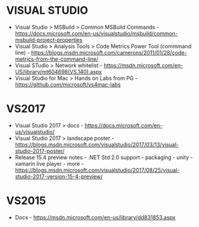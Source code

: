 # VISUAL STUDIO
* Visual Studio > MSBuild > Common MSBuild Commands - https://docs.microsoft.com/en-us/visualstudio/msbuild/common-msbuild-project-properties
* Visual Studio > Analysis Tools > Code Metrics Power Tool (commmand line) - https://blogs.msdn.microsoft.com/camerons/2011/01/28/code-metrics-from-the-command-line/
* Visual STudio > Network whitelist - https://msdn.microsoft.com/en-US/library/mt604698(VS.140).aspx 
* Visual Studio for Mac > Hands on Labs from PG - https://github.com/microsoft/vs4mac-labs

# VS2017
* Visual Studio 2017 > docs - https://docs.microsoft.com/en-us/visualstudio/
* Visual Studio 2017 > landscape poster - https://blogs.msdn.microsoft.com/visualstudio/2017/03/13/visual-studio-2017-poster/
* Release 15.4 preview notes - .NET Std 2.0 support - packaging - unity - xamarin live player - more - https://blogs.msdn.microsoft.com/visualstudio/2017/08/25/visual-studio-2017-version-15-4-preview/

# VS2015
* Docs - https://msdn.microsoft.com/en-us/library/dd831853.aspx